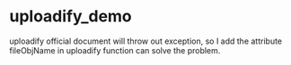 # uploadify_demo

uploadify official document will throw out exception, so I add the attribute fileObjName in uploadify function can solve the problem.

